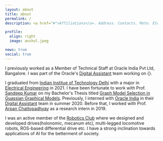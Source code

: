 ```yaml
---
layout: about
title: about
permalink: /
description: <a href="#">Affiliations</a>. Address. Contacts. Moto. Etc.

profile:
  align: right
  image: anshul.jpeg

news: true
social: true
---
```


I previously worked as a Member of Technical Staff at Oracle India Pvt Ltd, Bangalore. I was part of the Oracle's [Digital Assistant](https://www.oracle.com/in/chatbots/) team working on {}. 

I graduated from [Indian Institue of Technology Delhi](http://www.iitd.ac.in/) with a major in [Electrical Engineering](http://ee.iitd.ernet.in/) in 2021. I have been fortunate to work with Prof. [Sandeep Kumar](https://sites.google.com/view/sandeepkr/) on my Bachelor's Thesis titled [Graph Model Selection in Guassian Graphical Models](https://github.com/anshul3899/thesis). Previously, I interned with [Oracle India](https://www.oracle.com/in/index.html) in their [Digital Assistant](https://www.oracle.com/in/application-development/cloud-services/digital-assistant/) team in summer 2020. Before that, I worked with Prof. [Arpan Chattopadhyay](https://sites.google.com/site/arpanchattop/) as a research intern in 2019. 

I was an active member of the [Robotics Club](http://roboticsclub.iitd.ac.in/) where we designed and developed drives(holonomic, mecanum etc), multi-legged locomotive robots, ROS-based differential drive etc. I have a strong inclination towards applications of AI for the betterment of society.